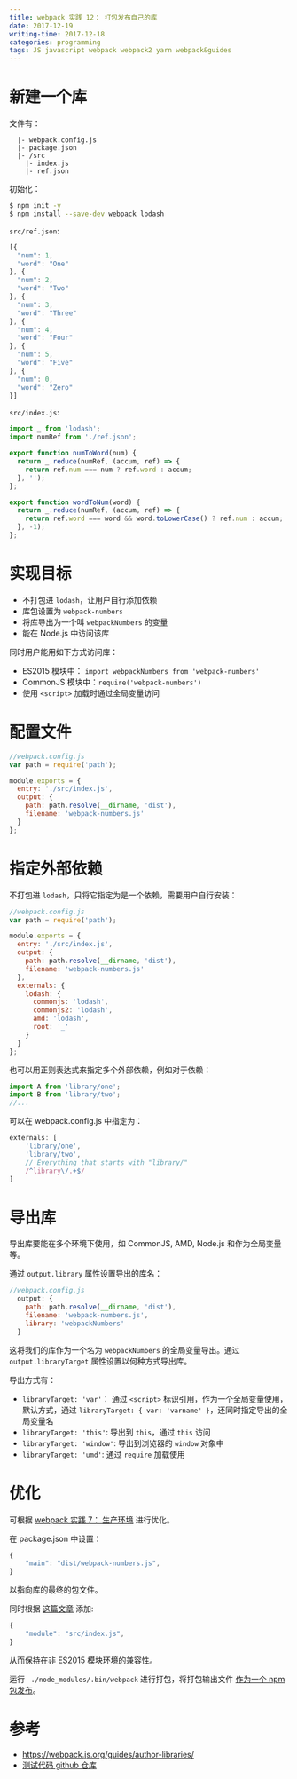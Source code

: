 ```yaml
---
title: webpack 实践 12： 打包发布自己的库
date: 2017-12-19
writing-time: 2017-12-18
categories: programming
tags: JS javascript webpack webpack2 yarn webpack&guides
---
```


# 新建一个库

文件有：

```
  |- webpack.config.js
  |- package.json
  |- /src
    |- index.js
    |- ref.json
```

初始化：

```bash
$ npm init -y
$ npm install --save-dev webpack lodash
```

`src/ref.json`:

```javascript
[{
  "num": 1,
  "word": "One"
}, {
  "num": 2,
  "word": "Two"
}, {
  "num": 3,
  "word": "Three"
}, {
  "num": 4,
  "word": "Four"
}, {
  "num": 5,
  "word": "Five"
}, {
  "num": 0,
  "word": "Zero"
}]
```

`src/index.js`:

```javascript
import _ from 'lodash';
import numRef from './ref.json';

export function numToWord(num) {
  return _.reduce(numRef, (accum, ref) => {
    return ref.num === num ? ref.word : accum;
  }, '');
};

export function wordToNum(word) {
  return _.reduce(numRef, (accum, ref) => {
    return ref.word === word && word.toLowerCase() ? ref.num : accum;
  }, -1);
};
```

# 实现目标

+ 不打包进 `lodash`，让用户自行添加依赖
+ 库包设置为 `webpack-numbers`
+ 将库导出为一个叫 `webpackNumbers` 的变量
+ 能在 Node.js 中访问该库


同时用户能用如下方式访问库：

+ ES2015 模块中： `import webpackNumbers from 'webpack-numbers'`
+ CommonJS 模块中：`require('webpack-numbers')`
+ 使用 `<script>` 加载时通过全局变量访问


# 配置文件

```javascript
//webpack.config.js
var path = require('path');

module.exports = {
  entry: './src/index.js',
  output: {
    path: path.resolve(__dirname, 'dist'),
    filename: 'webpack-numbers.js'
  }
};
```

# 指定外部依赖

不打包进 `lodash`，只将它指定为是一个依赖，需要用户自行安装：

```javascript
//webpack.config.js
var path = require('path');

module.exports = {
  entry: './src/index.js',
  output: {
    path: path.resolve(__dirname, 'dist'),
    filename: 'webpack-numbers.js'
  },
  externals: {
    lodash: {
      commonjs: 'lodash',
      commonjs2: 'lodash',
      amd: 'lodash',
      root: '_'
    }
  }
};
```

也可以用正则表达式来指定多个外部依赖，例如对于依赖：

```javascript
import A from 'library/one';
import B from 'library/two';
//...
```

可以在 webpack.config.js 中指定为：

```javascript
externals: [
    'library/one',
    'library/two',
    // Everything that starts with "library/"
    /^library\/.+$/
]
```

# 导出库

导出库要能在多个环境下使用，如 CommonJS, AMD, Node.js 和作为全局变量等。

通过 `output.library` 属性设置导出的库名：

```javascript
//webpack.config.js
  output: {
    path: path.resolve(__dirname, 'dist'),
    filename: 'webpack-numbers.js',
    library: 'webpackNumbers'
  }
```

这将我们的库作为一个名为 `webpackNumbers` 的全局变量导出。通过 `output.libraryTarget` 属性设置以何种方式导出库。

导出方式有：

+ `libraryTarget: 'var'`： 通过 `<script>` 标识引用，作为一个全局变量使用，默认方式，通过 `libraryTarget: { var: 'varname' }`，还同时指定导出的全局变量名
+ `libraryTarget: 'this'`: 导出到 `this`，通过 `this` 访问
+ `libraryTarget: 'window'`: 导出到浏览器的 `window` 对象中
+ `libraryTarget: 'umd'`: 通过 `require` 加载使用


# 优化

可根据 [webpack 实践 7： 生产环境](http://www.atjiang.com/webpack-practice-7-production/) 进行优化。

在 package.json 中设置：

```javascript
{
    "main": "dist/webpack-numbers.js",
}
```

以指向库的最终的包文件。

同时根据 [这篇文章](https://github.com/dherman/defense-of-dot-js/blob/master/proposal.md#typical-usage) 添加:

```javascript
{
    "module": "src/index.js",
}
```

从而保持在非 ES2015 模块环境的兼容性。

运行 ` ./node_modules/.bin/webpack` 进行打包，将打包输出文件 [作为一个 npm 包发布](https://docs.npmjs.com/getting-started/publishing-npm-packages)。


# 参考

+ https://webpack.js.org/guides/author-libraries/
+ [测试代码 github 仓库](https://github.com/haiiiiiyun/webpack-practice)
